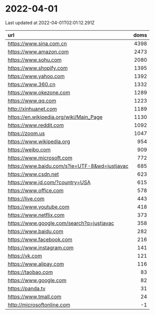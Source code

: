 # 2022-04-01

<!-- BEGIN -->
Last updated at 2022-04-01T02:01:12.291Z

url | doms
:- | -:
https://www.sina.com.cn | 4398
https://www.amazon.com | 2473
https://www.sohu.com | 2080
https://www.shopify.com | 1395
https://www.yahoo.com | 1392
https://www.360.cn | 1332
https://www.okezone.com | 1289
https://www.qq.com | 1223
http://xinhuanet.com | 1189
https://en.wikipedia.org/wiki/Main_Page | 1130
https://www.reddit.com | 1092
https://zoom.us | 1047
https://www.wikipedia.org | 954
https://weibo.com | 909
https://www.microsoft.com | 772
https://www.baidu.com/s?ie=UTF-8&wd=justjavac | 685
https://www.csdn.net | 623
https://www.jd.com/?country=USA | 615
https://www.office.com | 578
https://live.com | 443
https://www.youtube.com | 418
https://www.netflix.com | 373
https://www.google.com/search?q=justjavac | 358
https://www.baidu.com | 282
https://www.facebook.com | 216
https://www.instagram.com | 141
https://vk.com | 121
https://www.alipay.com | 116
https://taobao.com | 83
https://www.google.com | 82
https://panda.tv | 31
https://www.tmall.com | 24
http://microsoftonline.com | -1
<!-- END -->

